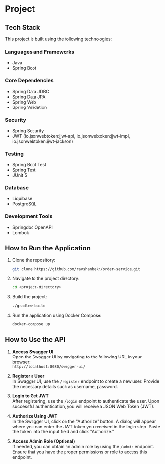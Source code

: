 # Project

## Tech Stack

This project is built using the following technologies:

### Languages and Frameworks
- Java
- Spring Boot

### Core Dependencies
- Spring Data JDBC
- Spring Data JPA
- Spring Web
- Spring Validation

### Security
- Spring Security
- JWT (io.jsonwebtoken:jjwt-api, io.jsonwebtoken:jjwt-impl, io.jsonwebtoken:jjwt-jackson)

### Testing
- Spring Boot Test
- Spring Test
- JUnit 5

### Database
- Liquibase
- PostgreSQL

### Development Tools
- Springdoc OpenAPI
- Lombok

## How to Run the Application

1. Clone the repository:

    ```bash
    git clone https://github.com/ravshanbekn/order-service.git
    ```

2. Navigate to the project directory:

    ```bash
    cd <project-directory>
    ```

3. Build the project:

    ```bash
    ./gradlew build
    ```

4. Run the application using Docker Compose:

    ```bash
    docker-compose up
    ```

## How to Use the API

1. **Access Swagger UI**  
   Open the Swagger UI by navigating to the following URL in your browser:  
   `http://localhost:8080/swagger-ui/`

2. **Register a User**  
   In Swagger UI, use the `/register` endpoint to create a new user. Provide the necessary details such as username, password.

3. **Login to Get JWT**  
   After registering, use the `/login` endpoint to authenticate the user. Upon successful authentication, you will receive a JSON Web Token (JWT).

4. **Authorize Using JWT**  
   In the Swagger UI, click on the "Authorize" button. A dialog will appear where you can enter the JWT token you received in the login step. Paste the token into the input field and click "Authorize."

5. **Access Admin Role (Optional)**  
   If needed, you can obtain an admin role by using the `/admin` endpoint. Ensure that you have the proper permissions or role to access this endpoint.